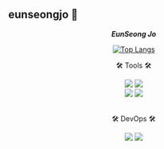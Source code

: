 ## eunseongjo 👋

<div align=center>

**_EunSeong Jo_**
<a href="mailto:tkakfkekdk4@gmail.com">

[![Top Langs](https://github-readme-stats.vercel.app/api/top-langs/?username=eunseongjo)](https://github.com/anuraghazra/github-readme-stats)

 <p>🛠 Tools 🛠</p>
</div>
<div align=center>
   <img src="https://img.shields.io/badge/Eclipse%20IDE-2C2255?style=flat&logo=EclipseIDE&logoColor=white" />
   <img src="https://img.shields.io/badge/Visual%20Studio%20Code-007ACC?style=flat&logo=VisualStudioCode&logoColor=white" />
   <br> 
   <img src="https://img.shields.io/badge/Tomcat-F8DC75?style=flat&logo=ApacheTomcat&logoColor=white" />
   <img src="https://img.shields.io/badge/GitHub-181717?style=flat&logo=GitHub&logoColor=white" />
</div>
<br>
<div align=center>
   <p>🛠 DevOps 🛠</p>
</div>
<div align=center>
   <img src="https://img.shields.io/badge/docker-%230db7ed.svg?style=flat&logo=docker&logoColor=white">
   <img src="https://img.shields.io/badge/jenkins-181717?style=flat&logo=jenkins&logoColor=white">
</div>

</div>
